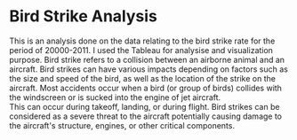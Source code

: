 # Bird Strike Analysis 
This is an analysis done on the data relating to the bird strike rate for the period of 20000-2011. I used the Tableau for analysise and visualization purpose.
Bird strike refers to a collision between an airborne animal and an aircraft. 
Bird strikes can have various impacts depending on factors such as the size and speed of the bird, as well as the location of the strike on the aircraft. 
Most accidents occur when a bird (or group of birds) collides with the windscreen or is sucked into the engine of jet aircraft.  
This can occur during takeoff, landing, or during flight. 
Bird strikes can be considered as a severe threat to the aircraft potentially causing damage to the aircraft's structure, engines, or other critical components. 
